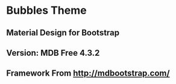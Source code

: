 # Bubbles Theme
## Material Design for Bootstrap
## Version: MDB Free 4.3.2
## Framework From http://mdbootstrap.com/
